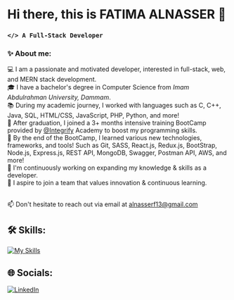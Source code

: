 # Hi there, this is FATIMA ALNASSER 👋
### `</> A Full-Stack Developer`
### ✨ About me:
💻 I am a passionate and motivated developer, interested in full-stack, web, and MERN stack development. <br /> 
🎓 I have a bachelor's degree in Computer Science from *Imam Abdulrahman University, Dammam*. <br /> 
📚 During my academic journey, I worked with languages such as C, C++, Java, SQL, HTML/CSS, JavaScript, PHP, Python, and more!<br />
🚀 After graduation, I joined a 3+ months intensive training BootCamp provided by [@Integrify](https://github.com/Integrify-Finland) Academy to boost my programming skills. <br />
🌱 By the end of the BootCamp, I learned various new technologies, frameworks, and tools! Such as Git, SASS, React.js, Redux.js, BootStrap, Node.js, Express.js, REST API, MongoDB, Swagger, Postman API,  AWS, and more!<br />
🔭 I'm continuously working on expanding my knowledge & skills as a developer. <br />
🎯 I aspire to join a team that values innovation & continuous learning. <br /><br />

📫 Don't hesitate to reach out via email at [alnasserf13@gmail.com](alnasserf13@gmail.com)

## 🛠️ Skills: 
[![My Skills](https://skillicons.dev/icons?i=aws,bash,bootstrap,c,cpp,css,git,github,html,java,js,latex,mongodb,mysql,nodejs,npm,php,postman,pycharm,py,react,redux,regex,sass,sqlite,ts,vscode)](https://skillicons.dev)

## 🌐 Socials:
 [![LinkedIn](https://img.shields.io/badge/LinkedIn-%230077B5.svg?logo=linkedin&logoColor=white)](https://www.linkedin.com/in/fatima-alnasser/)
